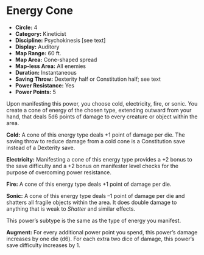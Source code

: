 # Energy Cone

- **Circle:** 4
- **Category:** Kineticist
- **Discipline:** Psychokinesis [see text]
- **Display:** Auditory
- **Map Range:** 60 ft.
- **Map Area:** Cone-shaped spread
- **Map-less Area:** All enemies
- **Duration:** Instantaneous
- **Saving Throw:** Dexterity half or Constitution half; see text
- **Power Resistance:** Yes
- **Power Points:** 5

Upon manifesting this power, you choose cold, electricity, fire, or sonic. You create a cone of energy of the chosen type, extending outward from your hand, that deals 5d6 points of damage to every creature or object within the area.

**Cold:** A cone of this energy type deals +1 point of damage per die. The saving throw to reduce damage from a cold cone is a Constitution save instead of a Dexterity save.

**Electricity:** Manifesting a cone of this energy type provides a +2 bonus to the save difficulty and a +2 bonus on manifester level checks for the purpose of overcoming power resistance.

**Fire:** A cone of this energy type deals +1 point of damage per die. 

**Sonic:** A cone of this energy type deals –1 point of damage per die and shatters all fragile objects within the area. It does double damage to anything that is weak to *Shatter* and similar effects.

This power’s subtype is the same as the type of energy you manifest. 

**Augment:** For every additional power point you spend, this power’s damage increases by one die (d6). For each extra two dice of damage, this power’s save difficulty increases by 1. 
